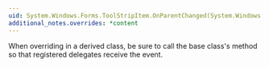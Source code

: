 ```yaml
---
uid: System.Windows.Forms.ToolStripItem.OnParentChanged(System.Windows.Forms.ToolStrip,System.Windows.Forms.ToolStrip)
additional_notes.overrides: *content
---
```


<p>When overriding <xref href="System.Windows.Forms.ToolStripItem.OnParentChanged(System.Windows.Forms.ToolStrip,System.Windows.Forms.ToolStrip)"></xref> in a derived class, be sure to call the base class's <xref href="System.Windows.Forms.ToolStripItem.OnParentChanged(System.Windows.Forms.ToolStrip,System.Windows.Forms.ToolStrip)"></xref> method so that registered delegates receive the event.</p>


